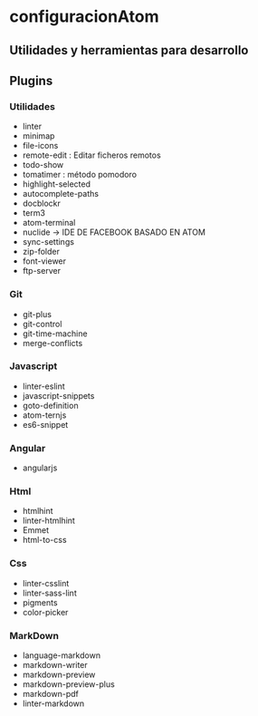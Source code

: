 # configuracionAtom
## Utilidades y herramientas para desarrollo


## Plugins

### Utilidades
   - linter
   - minimap
   - file-icons
   - remote-edit : Editar ficheros remotos
   - todo-show
   - tomatimer : método pomodoro 
   - highlight-selected
   - autocomplete-paths
   - docblockr
   - term3
   - atom-terminal
   - nuclide  -> IDE DE FACEBOOK BASADO EN ATOM
   - sync-settings
   - zip-folder
   - font-viewer
   - ftp-server

### Git
   - git-plus
   - git-control
   - git-time-machine
   - merge-conflicts
   
### Javascript
   - linter-eslint
   - javascript-snippets
   - goto-definition
   - atom-ternjs
   - es6-snippet

   
### Angular
   - angularjs
   
### Html
   - htmlhint
   - linter-htmlhint
   - Emmet
   - html-to-css

### Css
   - linter-csslint
   - linter-sass-lint
   - pigments
   - color-picker

### MarkDown

   - language-markdown
   - markdown-writer
   - markdown-preview
   - markdown-preview-plus
   - markdown-pdf
   - linter-markdown
